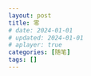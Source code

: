 ```yaml
---
layout: post
title: 零
# date: 2024-01-01
# updated: 2024-01-01
# aplayer: true
categories: [随笔]
tags: []
---
```


